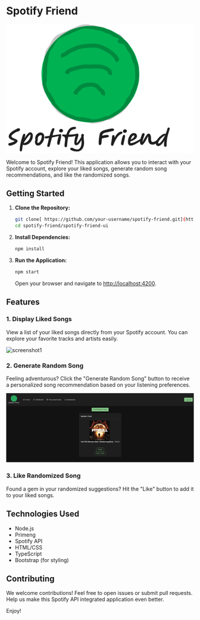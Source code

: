 # Spotify Friend

![Project Logo](logo.png)

Welcome to Spotify Friend! This application allows you to interact with your Spotify account, explore your liked songs, generate random song recommendations, and like the randomized songs.

## Getting Started

1. **Clone the Repository:**
    ```bash
    git clone[ https://github.com/your-username/spotify-friend.git](https://github.com/RafalSzyg-cdetheglbe/spotify-friend.git)
    cd spotify-friend/spotify-friend-ui
    ```

2. **Install Dependencies:**
    ```bash
    npm install
    ```
    
3. **Run the Application:**
    ```bash
    npm start
    ```
    Open your browser and navigate to [http://localhost:4200](http://localhost:4200).

## Features

### 1. Display Liked Songs

View a list of your liked songs directly from your Spotify account. You can explore your favorite tracks and artists easily.

![screenshot1](app1.jpg)

### 2. Generate Random Song

Feeling adventurous? Click the "Generate Random Song" button to receive a personalized song recommendation based on your listening preferences.

![screenshot2](app2.jpg)

### 3. Like Randomized Song

Found a gem in your randomized suggestions? Hit the "Like" button to add it to your liked songs.

## Technologies Used

- Node.js
- Primeng
- Spotify API
- HTML/CSS
- TypeScript
- Bootstrap (for styling)

## Contributing

We welcome contributions! Feel free to open issues or submit pull requests. Help us make this Spotify API integrated application even better.

Enjoy!
